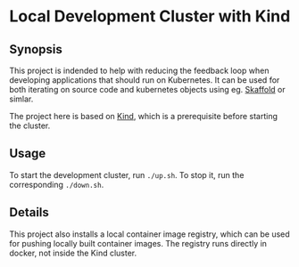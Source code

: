 # Local Development Cluster with Kind

## Synopsis
This project is indended to help with reducing the feedback loop when developing applications that should run on Kubernetes. It can be used for both iterating on source code and kubernetes objects using eg. [Skaffold](https://skaffold.dev) or simlar.

The project here is based on [Kind](https://kind.sigs.k8s.io/), which is a prerequisite before starting the cluster.


## Usage
To start the development cluster, run `./up.sh`. To stop it, run the corresponding `./down.sh`.


## Details
This project also installs a local container image registry, which can be used for pushing locally built container images. The registry runs directly in docker, not inside the Kind cluster.
